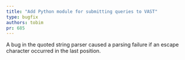 ```yaml
---
title: "Add Python module for submitting queries to VAST"
type: bugfix
authors: tobim
pr: 685
---
```


A bug in the quoted string parser caused a parsing failure if an escape
character occurred in the last position.
